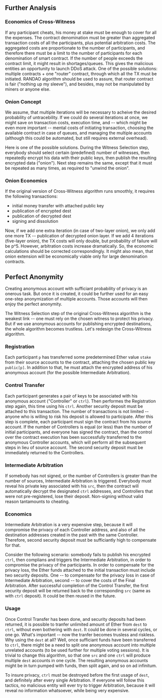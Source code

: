 ## Further Analysis

### Economics of Cross-Witness

If any participant cheats, his money at stake must be enough to cover for all the expenses. The contract denomination must be greater than aggregated transaction costs of all the participants, plus potential arbitration costs. The aggregated costs are proportionate to the number of participants, and therefore there must be a limit to the number of participants for each denomination of smart contract. If the number of people exceeds the contract limit, it might result in shortages/queues. This gives the malicious entities an opportunity to launch DDoS attack. One of the possible solutions: multiple contracts + one "router" contract, through which all the TX must be initiated. RANDAO algorithm should be used to assure, that router contract is fair ("nothing up my sleeve"), and besides, may not be manipulated by miners or anyone else.

### Onion Concept

We assume, that multiple iterations will be necessary to acheive the desired probability of untracebility. If we could do several iterations at once, we might save on transaction costs, execution time, and -- which might be even more important -- mental costs of initiating transaction, choosing the available contract in case of queues, and managing the multiple accounts (although this could be automated, but still requires external overhead).

Here is one of the possible solutions. During the Witness Selection step, everybody should select certain (predefined) number of witnesses, then repeatedly encrypt his data with their public keys, then publish the resulting encrypted data ("onion"). Next step remains the same, except that it must be repeated as many times, as required to "unwind the onion".

### Onion Economics

If the original version of Cross-Witness algorithm runs smoothly, it requires the following transactions: 
- initial money transfer with attached public key
- publication of encrypted dest
- publication of decrypted dest
- signing and dissolution

Now, if we add one extra iteration (in case of two-layer onion), we only add one more TX -- publication of decrypted onion layer. If we add 4 iterations (five-layer onion), the TX costs will only double, but probability of failure will be p^5. However, arbitration costs increase dramatically. So, the economic calculations should be corrected correspondingly. It might also mean, that onion extension will be economically viable only for large denomination contracts.

## Perfect Anonymity

Creating anonymous account with sufficiant probability of privacy is an onerous task. But once it is created, it could be further used for an easy one-step anonymization of multiple accounts. Those accounts will then enjoy the perfect anonymity.

The Witness Selection step of the original Cross-Witness algorithm is the weakest link -- one must rely on the chosen witness to protect his privacy. But if we use anonymous accounts for publishing encrypted destinations, the whole algorithm becomes trustless. Let's redesign the Cross-Witness algorithm.

### Registration

Each participant `p` has transferred some predetermined Ether value `stake` from their source accounts to the contract, attaching the chosen public key `public[p]`. In addition to that, he must attach the encrypted address of his anonymous account (for the possible Intermediate Arbitration).

### Control Transfer

Each participant generates a pair of keys to be associated with his anonymous account ("Controller" or `ctrl`). Then performes the Registration step again, this time using his `ctrl`. Another security deposit must be attached to this transaction. The number of transactions is not limited -- anyone who is willing to risk his deposit is allowed to participate. After this step is complete, each participant must sign the contract from his source account. If the number of Controllers is equal (or less) than the number of initial participants, and everyone has signed the contract, than the control over the contract execution has been successfully transferred to the anonymous Controller accounts, which will perform all the subsequent steps in lieu of source account. The second security deposit must be immediately returned to the Controllers.

### Intermediate Arbitration

If somebody has not signed, or the number of Controllers is greater than the number of sources, Intermediate Arbitration is triggered. Everybody must reveal his private key associated with his `src`, then the contract will automatically decrypt the designated `ctrl` addresses, and Controllers that were not pre-registered, lose their deposit. Non-signing without valid reason tantamounts to cheating.

### Economics

Intermediate Arbitration is a very expensive step, because it will compromise the privacy of each Controller address, and also of all the destination addresses created in the past with the same Controller. Therefore, second security deposit must be sufficiantly high to compensate for that. 

Consider the following scenario: somebody fails to publish his encrypted `ctrl`, then complians and triggers the Intermediate Arbitration, in order to compromise the privacy of the participants. In order to compensate for the privacy loss, the Ether funds attached to the initial transaction must include two security deposits. One -- to compensate for the privacy loss in case of Intermediate Arbitration, second -- to cover the costs of the Final Arbitration. After successful completion of the Control Transfer, the first security deposit will be returned back to the corresponding `src` (same as with `ctrl` deposit). It could be then reused in the future.

### Usage

Once Control Transfer has been done, and security deposits had been returned, it is possible to tranfer unlimited amount of Ether from `dest` to `ctrl`, without even bothering with `dest`. It could be done in several cycles, or one go. What's important -- now the tranfer becomes trusless and riskless. Why using the `dest` at all? Well, once sufficiant funds have been transferred to `ctrl`, there might be a need to split one anonymous account into multiple unrelated accounts (to be used further for multiple voting sessions). It is trivial to change this algorithm, so that one `src` and one `ctrl` will produce multiple `dest` accounts in one cycle. The resulting anonymous accounts might be in turn pumped with funds, then split again, and so on ad infinitum. 

To insure privacy, `ctrl` must be destroyed before the first usage of `dest`, and definitely after every single Arbitration. If everyone will follow this tactics, no malicious entity will ever try to trigger Arbitration, because it will reveal no information whatsoever, while being very expensive.
